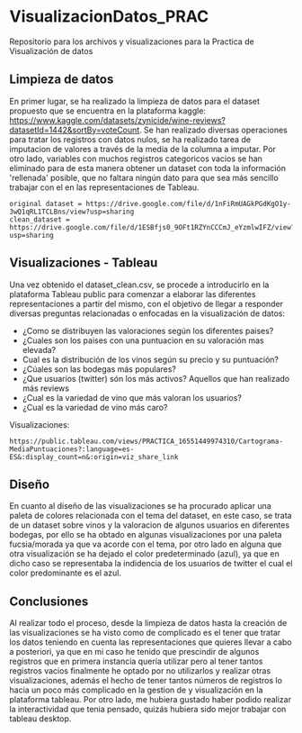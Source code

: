 # VisualizacionDatos_PRAC
Repositorio para los archivos y visualizaciones para la Practica de Visualización de datos

## Limpieza de datos

En primer lugar, se ha realizado la limpieza de datos para el dataset propuesto que se encuentra en la plataforma kaggle: https://www.kaggle.com/datasets/zynicide/wine-reviews?datasetId=1442&sortBy=voteCount. Se han realizado diversas operaciones para tratar los registros con datos nulos, se ha realizado tarea de imputacion de valores a través de la media de la columna a imputar. Por otro lado, variables con muchos registros categoricos vacios se han eliminado para de esta manera obtener un dataset con toda la información 'rellenada' posible, que no faltara ningún dato para que sea más sencillo trabajar con el en las representaciones de Tableau.

    original dataset = https://drive.google.com/file/d/1nFiRmUAGkPGdKgO1y-3wQ1qRL1TCLBns/view?usp=sharing
    clean_dataset = https://drive.google.com/file/d/1ESBfjs0_9OFt1RZYnCCCmJ_eYzmlwIFZ/view?usp=sharing

## Visualizaciones - Tableau

Una vez obtenido el dataset_clean.csv, se procede a introducirlo en la plataforma Tableau public para comenzar a elaborar las diferentes representaciones a partir del mismo, con el objetivo de llegar a responder diversas preguntas relacionadas o enfocadas en la visualización de datos:

 * ¿Como se distribuyen las valoraciones según los diferentes paises?
 * ¿Cuales son los paises con una puntuacion en su valoración mas elevada?
 * Cual es la distribución de los vinos según su precio y su puntuación?
 * ¿Cúales son las bodegas más populares?
 * ¿Que usuarios (twitter) són los más activos? Aquellos que han realizado más reviews
 * ¿Cual es la variedad de vino que más valoran los usuarios?
 * ¿Cual es la variedad de vino más caro?

Visualizaciones:

    https://public.tableau.com/views/PRACTICA_16551449974310/Cartograma-MediaPuntuaciones?:language=es-ES&:display_count=n&:origin=viz_share_link

## Diseño

En cuanto al diseño de las visualizaciones se ha procurado aplicar una paleta de colores relacionada con el tema del dataset, en este caso, se trata de un dataset sobre vinos y la valoracion de algunos usuarios en diferentes bodegas, por ello se ha obtado en algunas visualizaciones por una paleta fucsia/morada ya que va acorde con el tema, por otro lado en alguna que otra visualización se ha dejado el color predeterminado (azul), ya que en dicho caso se representaba la indidencia de los usuarios de twitter el cual el color predominante es el azul.

## Conclusiones

Al realizar todo el proceso, desde la limpieza de datos hasta la creación de las visualizaciones se ha visto como de complicado es el tener que tratar los datos teniendo en cuenta las representaciones que quieres llevar a cabo a posteriori, ya que en mi caso he tenido que prescindir de algunos registros que en primera instancia quería utilizar pero al tener tantos registros vacios finalmente he optado por no utilizarlos y realizar otras visualizaciones, además el hecho de tener tantos números de registros lo hacia un poco más complicado en la gestion de y visualización en la plataforma tableau. Por otro lado, me hubiera gustado haber podido realizar la interactividad que tenia pensado, quizás hubiera sido mejor trabajar con tableau desktop.
